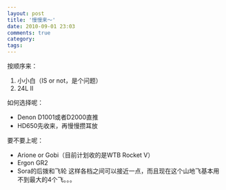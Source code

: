 ```yaml
---
layout: post
title: '慢慢来～'
date: 2010-09-01 23:03
comments: true
category: 
tags:
---
```

    

按顺序来：

  1. 小小白（IS or not，是个问题）
  2. 24L II

  

如何选择呢：

  * Denon D1001或者D2000直推
  * HD650先收来，再慢慢攒耳放

要不要上呢：

  * Arione or Gobi（目前计划收的是WTB Rocket V）
  * Ergon GR2
  * Sora的后拨和飞轮 这样各档之间可以接近一点，而且现在这个山地飞基本用不到最大的4个飞。。。
